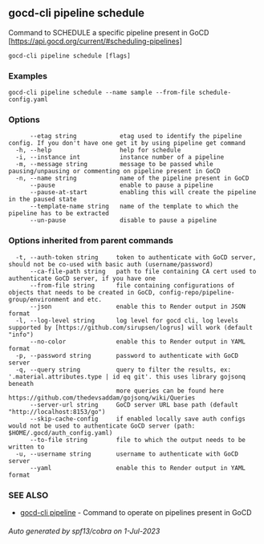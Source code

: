## gocd-cli pipeline schedule

Command to SCHEDULE a specific pipeline present in GoCD [https://api.gocd.org/current/#scheduling-pipelines]

```
gocd-cli pipeline schedule [flags]
```

### Examples

```
gocd-cli pipeline schedule --name sample --from-file schedule-config.yaml
```

### Options

```
      --etag string            etag used to identify the pipeline config. If you don't have one get it by using pipeline get command
  -h, --help                   help for schedule
  -i, --instance int           instance number of a pipeline
  -m, --message string         message to be passed while pausing/unpausing or commenting on pipeline present in GoCD
  -n, --name string            name of the pipeline present in GoCD
      --pause                  enable to pause a pipeline
      --pause-at-start         enabling this will create the pipeline in the paused state
      --template-name string   name of the template to which the pipeline has to be extracted
      --un-pause               disable to pause a pipeline
```

### Options inherited from parent commands

```
  -t, --auth-token string     token to authenticate with GoCD server, should not be co-used with basic auth (username/password)
      --ca-file-path string   path to file containing CA cert used to authenticate GoCD server, if you have one
      --from-file string      file containing configurations of objects that needs to be created in GoCD, config-repo/pipeline-group/environment and etc.
      --json                  enable this to Render output in JSON format
  -l, --log-level string      log level for gocd cli, log levels supported by [https://github.com/sirupsen/logrus] will work (default "info")
      --no-color              enable this to Render output in YAML format
  -p, --password string       password to authenticate with GoCD server
  -q, --query string          query to filter the results, ex: '.material.attributes.type | id eq git'. this uses library gojsonq beneath
                              more queries can be found here https://github.com/thedevsaddam/gojsonq/wiki/Queries
      --server-url string     GoCD server URL base path (default "http://localhost:8153/go")
      --skip-cache-config     if enabled locally save auth configs would not be used to authenticate GoCD server (path: $HOME/.gocd/auth_config.yaml)
      --to-file string        file to which the output needs to be written to
  -u, --username string       username to authenticate with GoCD server
      --yaml                  enable this to Render output in YAML format
```

### SEE ALSO

* [gocd-cli pipeline](gocd-cli_pipeline.md)	 - Command to operate on pipelines present in GoCD

###### Auto generated by spf13/cobra on 1-Jul-2023
